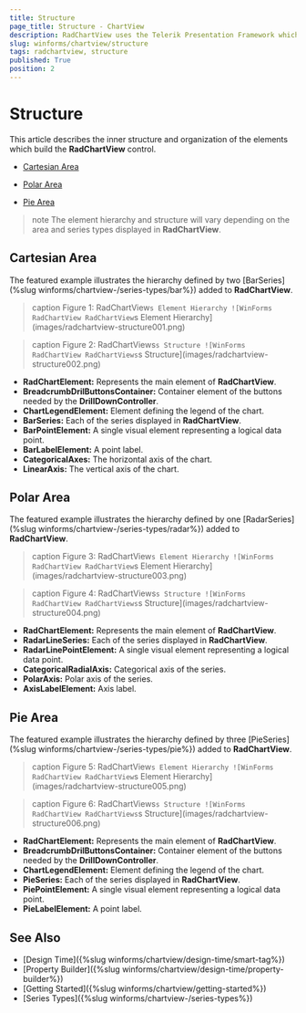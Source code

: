 ```yaml
---
title: Structure
page_title: Structure - ChartView
description: RadChartView uses the Telerik Presentation Framework which enables rich experiences like advanced styling.
slug: winforms/chartview/structure
tags: radchartview, structure
published: True
position: 2
---
```


# Structure

This article describes the inner structure and organization of the elements which build the __RadChartView__ control.

* [Cartesian Area](#cartesian-area)

* [Polar Area](#polar-area)

* [Pie Area](#pie-area)

>note The element hierarchy and structure will vary depending on the area and series types displayed in __RadChartView__.
>

## Cartesian Area

The featured example illustrates the hierarchy defined by two [BarSeries](%slug winforms/chartview-/series-types/bar%}) added to __RadChartView__.

>caption Figure 1: RadChartView`s Element Hierarchy
![WinForms RadChartView RadChartView`s Element Hierarchy](images/radchartview-structure001.png)

>caption Figure 2: RadChartViews`s Structure
![WinForms RadChartView RadChartViews`s Structure](images/radchartview-structure002.png)

* __RadChartElement:__ Represents the main element of __RadChartView__.
* __BreadcrumbDrilButtonsContainer:__ Container element of the buttons needed by the __DrillDownController__.
* __ChartLegendElement:__ Element defining the legend of the chart.
* __BarSeries:__ Each of the series displayed in __RadChartView__.
* __BarPointElement:__ A single visual element representing a logical data point.  
* __BarLabelElement:__ A point label.
* __CategoricalAxes:__ The horizontal axis of the chart.
* __LinearAxis:__ The vertical axis of the chart.

## Polar Area

The featured example illustrates the hierarchy defined by one [RadarSeries](%slug winforms/chartview-/series-types/radar%}) added to __RadChartView__.

>caption Figure 3: RadChartView`s Element Hierarchy
![WinForms RadChartView RadChartView`s Element Hierarchy](images/radchartview-structure003.png)

>caption Figure 4: RadChartViews`s Structure
![WinForms RadChartView RadChartViews`s Structure](images/radchartview-structure004.png)

* __RadChartElement:__ Represents the main element of __RadChartView__.
* __RadarLineSeries:__ Each of the series displayed in __RadChartView__.
* __RadarLinePointElement:__ A single visual element representing a logical data point.  
* __CategoricalRadialAxis:__ Categorical axis of the series.
* __PolarAxis:__ Polar axis of the series.
* __AxisLabelElement:__ Axis label.

## Pie Area

The featured example illustrates the hierarchy defined by three [PieSeries](%slug winforms/chartview-/series-types/pie%}) added to __RadChartView__.

>caption Figure 5: RadChartView`s Element Hierarchy
![WinForms RadChartView RadChartView`s Element Hierarchy](images/radchartview-structure005.png)

>caption Figure 6: RadChartViews`s Structure
![WinForms RadChartView RadChartViews`s Structure](images/radchartview-structure006.png)

* __RadChartElement:__ Represents the main element of __RadChartView__.
* __BreadcrumbDrilButtonsContainer:__ Container element of the buttons needed by the __DrillDownController__.
* __ChartLegendElement:__ Element defining the legend of the chart.
* __PieSeries:__ Each of the series displayed in __RadChartView__.
* __PiePointElement:__ A single visual element representing a logical data point.  
* __PieLabelElement:__ A point label.

## See Also

* [Design Time]({%slug winforms/chartview/design-time/smart-tag%})
* [Property Builder]({%slug winforms/chartview/design-time/property-builder%})
* [Getting Started]({%slug winforms/chartview/getting-started%})
* [Series Types]({%slug winforms/chartview-/series-types%})
